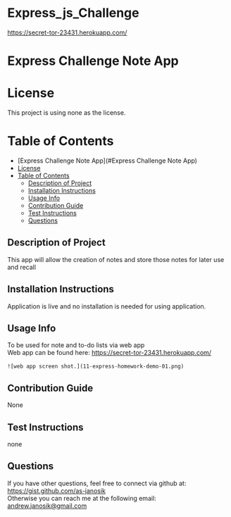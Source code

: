 # Express_js_Challenge

https://secret-tor-23431.herokuapp.com/
# Express Challenge Note App  

  # License  

    

  This project is using none as the license.  

  # Table of Contents

  - [Express Challenge Note App](#Express Challenge Note App)
  - [License](#license)
  - [Table of Contents](#table-of-contents)
    - [Description of Project](#description-of-project)
    - [Installation Instructions](#installation-instructions)
    - [Usage Info](#usage-info)
    - [Contribution Guide](#contribution-guide)
    - [Test Instructions](#test-instructions)
    - [Questions](#questions)


  ## Description of Project  
  This app will allow the creation of notes and store those notes for later use and recall  

  ## Installation Instructions  
  Application is live and no installation is needed for using application.   

  ## Usage Info  
  To be used for note and to-do lists via web app  
  Web app can be found here: https://secret-tor-23431.herokuapp.com/

    ![web app screen shot.](11-express-homework-demo-01.png)

  ## Contribution Guide  
  None  

  ## Test Instructions  
  none  

  ## Questions  
  If you have other questions, feel free to connect via github at:
  https://gist.github.com/as-janosik  
  Otherwise you can reach me at the following email:
  andrew.janosik@gmail.com